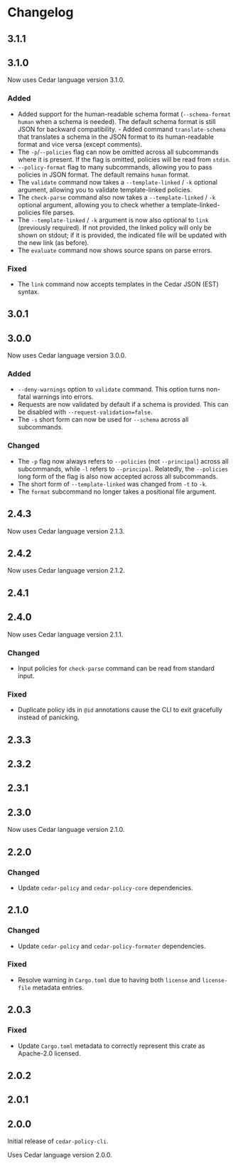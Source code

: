 # Changelog

## 3.1.1

## 3.1.0

Now uses Cedar language version 3.1.0.

### Added

- Added support for the human-readable schema format (`--schema-format human`
  when a schema is needed). The default schema format is still JSON for backward
  compatibility.  - Added command `translate-schema` that translates a schema in
  the JSON format to its human-readable format and vice versa (except comments).
- The `-p`/`--policies` flag can now be omitted across all subcommands where it
  is present. If the flag is omitted, policies will be read from `stdin`.
- `--policy-format` flag to many subcommands, allowing you to pass policies in
  JSON format. The default remains `human` format.
- The `validate` command now takes a `--template-linked` / `-k` optional argument,
  allowing you to validate template-linked policies.
- The `check-parse` command also now takes a `--template-linked` / `-k` optional
  argument, allowing you to check whether a template-linked-policies file parses.
- The `--template-linked` / `-k` argument is now also optional to `link`
  (previously required). If not provided, the linked policy will only be shown on
  stdout; if it is provided, the indicated file will be updated with the new link
  (as before).
- The `evaluate` command now shows source spans on parse errors.

### Fixed
- The `link` command now accepts templates in the Cedar JSON (EST) syntax.

## 3.0.1

## 3.0.0

Now uses Cedar language version 3.0.0.

### Added

- `--deny-warnings` option to `validate` command. This option turns non-fatal
  warnings into errors.
- Requests are now validated by default if a schema is provided. This can be
  disabled with `--request-validation=false`.
- The `-s` short form can now be used for `--schema` across all subcommands.

### Changed

- The `-p` flag now always refers to `--policies` (not `--principal`) across all
  subcommands, while `-l` refers to `--principal`. Relatedly, the `--policies`
  long form of the flag is also now accepted across all subcommands.
- The short form of `--template-linked` was changed from `-t` to `-k`.
- The `format` subcommand no longer takes a positional file argument.

## 2.4.3

Now uses Cedar language version 2.1.3.

## 2.4.2

Now uses Cedar language version 2.1.2.

## 2.4.1

## 2.4.0

Now uses Cedar language version 2.1.1.

### Changed

- Input policies for `check-parse` command can be read from standard input.

### Fixed

- Duplicate policy ids in `@id` annotations cause the CLI to exit gracefully
  instead of panicking.

## 2.3.3

## 2.3.2

## 2.3.1

## 2.3.0

Now uses Cedar language version 2.1.0.

## 2.2.0

### Changed

- Update `cedar-policy` and `cedar-policy-core` dependencies.

## 2.1.0

### Changed

- Update `cedar-policy` and `cedar-policy-formater` dependencies.

### Fixed

- Resolve warning in `Cargo.toml` due to having both `license` and `license-file` metadata entries.

## 2.0.3

### Fixed

- Update `Cargo.toml` metadata to correctly represent this crate as Apache-2.0 licensed.

## 2.0.2

## 2.0.1

## 2.0.0

Initial release of `cedar-policy-cli`.

Uses Cedar language version 2.0.0.
